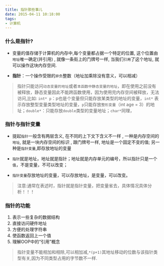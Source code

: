 ```yaml
---
title: 指针那些事儿
date: 2015-04-11 10:18:00
tags:
- 计算机
---
```



### 什么是指针?

- 变量的值存储于计算机的内存中,每个变量都占据一个特定的位置, 这个位置由`地址`唯一确定(并引用) , 就像一条街上的门牌号一样, 当我们`引用`了这个地址, 就可以操作这块内存空间. 

<!--more-->

- **指针**：一个操作受限的`非负`整数（地址加乘除没有意义，可以相减）

> 指针只能访问`动态变量的地址`或者`本函数中静态变量的地址`，即在使用之前没有被释放，静态变量因此不能跨函数使用，因为使用完内存空间被释放，无法访问,比如:
 `int* p`：p也是个变量但只能存放某类型的地址的变量，`int*` 表示存放整型变量类型地址的变量，`p`只能存放`整形变量`（int age = 3）的地址；`double*`：只能存放`double`类型的变量地址；`char*`同理，

### 指针与指针变量

- 提起`指针`一般含有两层含义, 在不同的上下文下含义不一样 , 一种是内存空间的`地址`, 就是一块内存空间的标识 , 跟门牌号一样, 地址是一个固定不变的值; 另一种是`指针变量`,即存放地址的变量

- `指针`就是地址，地址就是指针；地址就是内存单元的编号，所以指针只是一个`值`，不是变量，不可以改变；

- `指针变量`存放地址的变量，可以存放地址，是变量，可以改变。

> 注意:通常在表述时，指针就是指针变量，把变量省去，具体情况具体分析！！！

### 指针的功能
1. 表示一些复杂的数据结构
2. 直接访问硬件地址
3. 方便的处理字符串
4. 使函数返回上一个值
5. 理解OOP中的“引用”概念

> 指针变量不能相加和相除,可以相加减,`*(p+1)`其地址移动的位数与该指针类型有关,因为不同类型占用的字节数不一样.


